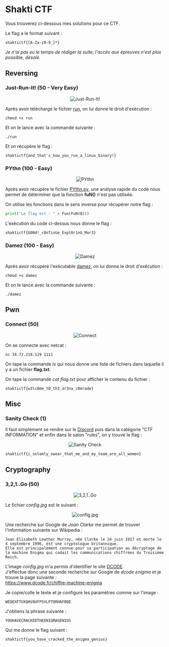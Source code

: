 # Shakti CTF

Vous trouverez ci-dessous mes solutions pour ce CTF.  
  
Le flag a le format suivant :
```
shaktictf{[A-Za-z0-9_]*}
```

*Je n'ai pas eu le temps de rédiger la suite, l'accès aux épreuves n'est plus possible, désolé.*

## Reversing

### Just-Run-It! (50 - Very Easy)

<p align="center">
  <img src="https://github.com/Zyrfex/CTF/blob/main/2020/Shakti_CTF/Reversing/Just-Run-It!/Just-Run-It!.png" alt="Just-Run-It!" align="center">
</p>

Après avoir téléchargé le fichier [run](https://github.com/Zyrfex/CTF/raw/main/2020/Shakti_CTF/Reversing/Just-Run-It!/run), on lui donne le droit d'exécution :
```
chmod +x run
```

Et on le lance avec la commande suivante :
```
./run
```

Et on récupère le flag :
```
shaktictf{and_that's_how_you_run_a_linux_binary!}
```

### PYthn (100 - Easy)

<p align="center">
  <img src="https://github.com/Zyrfex/CTF/raw/main/2020/Shakti_CTF/Reversing/PYthn/PYthn.png" alt="PYthn" align="center">
</p>

Après avoir récupére le fichier [PYthn.py](https://github.com/Zyrfex/CTF/raw/main/2020/Shakti_CTF/Reversing/PYthn/PYthn.py), une analyse rapide du code nous permet de déterminer que la fonction **fuN()** n'est pas utilisée.

On utilise les fonctions dans le sens inverse pour récupérer notre flag :
```python
print("Le flag est : " + Fun(FuN(Q)))
```

L'exécution du code ci-dessus nous donne le flag :
```
shaktictf{G00d!_c0nTinUe_Expl0r1nG_Mor3}
```

### Damez (100 - Easy)

<p align="center">
  <img src="https://github.com/Zyrfex/CTF/raw/main/2020/Shakti_CTF/Reversing/Damez/Damez.png" alt="Damez" align="center">
</p>

Après avoir récupéré l'exécutable [damez](https://github.com/Zyrfex/CTF/raw/main/2020/Shakti_CTF/Reversing/Damez/damez), on lui donne le droit d'exécution :
```
chmod +x damez
```

Et on le lance avec la commande suivante :
```
./damez
```

## Pwn

### Connect (50)

<p align="center">
  <img src="https://github.com/Zyrfex/CTF/blob/main/2020/Shakti_CTF/images/connect.png" alt="Connect" align="center">
</p>

On se connecte avec netcat :
```
nc 34.72.218.129 1111
```

On tape la commande *ls* qui nous donne une liste de fichiers dans laquelle il y a un fichier **flag.txt**.

On tape la commande *cat flag.txt* pour afficher le contenu du fichier :
```
shaktictf{w3lc0me_t0_th3_ar3na_c0mrade}
```

## Misc

### Sanity Check (1)
Il faut simplement se rendre sur le [Discord](https://discord.gg/gEJUZwe9ju) puis dans la catégorie "CTF INFORMATION" et enfin dans le salon "rules", on y trouve le flag :

<p align="center">
  <img src="https://github.com/Zyrfex/CTF/blob/main/2020/Shakti_CTF/images/sanity_check.png" alt="Sanity Check" align="center">
</p>

```
shaktictf{i_solemly_swear_that_me_and_my_team_are_all_women}
```

## Cryptography

### 3,2,1..Go (50)

<p align="center">
  <img src="https://github.com/Zyrfex/CTF/blob/main/2020/Shakti_CTF/images/3_2_1_Go.png" alt="3,2,1..Go" align="center">
</p>

Le fichier *config.jpg* est le suivant :

<p align="center">
  <img src="https://github.com/Zyrfex/CTF/blob/main/2020/Shakti_CTF/images/config.jpg" alt="config.jpg" align="center">
</p>

Une recherche sur Google de *Joan Clarke* me permet de trouver l'information suivante sur Wikipedia :
```
Joan Elisabeth Lowther Murray, née Clarke le 24 juin 1917 et morte le 4 septembre 1996, est une cryptologue britannique.  
Elle est principalement connue pour sa participation au décryptage de la machine Enigma qui codait les communications chiffrées du Troisième Reich.
```

L'image *config.jpg* m'a permis d'identifier le site [DCODE](https://www.dcode.fr).  
J'effectue donc une seconde recherche sur Google de *dcode enigma* et je trouve la page suivante :  
https://www.dcode.fr/chiffre-machine-enigma

Je copie/colle le texte et je configure les paramètres comme sur l'image :
```
WEQEXFTUXQHVOUFPSVLPTORHAFBQE
```

J'obtiens la phrase suivante :
```
YOUHAVECRACKEDTHEENIGMAGENIUS
```

Qui me donne le flag suivant :
```
shaktictf{you_have_cracked_the_enigma_genius}
```

